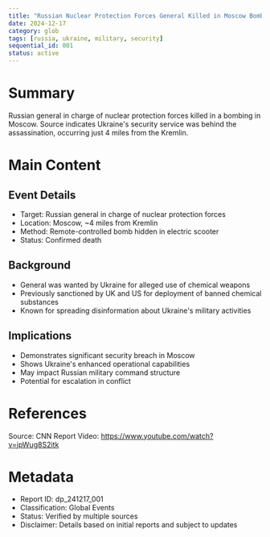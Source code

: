 ```yaml
---
title: "Russian Nuclear Protection Forces General Killed in Moscow Bombing"
date: 2024-12-17
category: glob
tags: [russia, ukraine, military, security]
sequential_id: 001
status: active
---
```


# Summary
Russian general in charge of nuclear protection forces killed in a bombing in Moscow. Source indicates Ukraine's security service was behind the assassination, occurring just 4 miles from the Kremlin.

# Main Content
## Event Details
- Target: Russian general in charge of nuclear protection forces
- Location: Moscow, ~4 miles from Kremlin
- Method: Remote-controlled bomb hidden in electric scooter
- Status: Confirmed death

## Background
- General was wanted by Ukraine for alleged use of chemical weapons
- Previously sanctioned by UK and US for deployment of banned chemical substances
- Known for spreading disinformation about Ukraine's military activities

## Implications
- Demonstrates significant security breach in Moscow
- Shows Ukraine's enhanced operational capabilities
- May impact Russian military command structure
- Potential for escalation in conflict

# References
Source: CNN Report
Video: https://www.youtube.com/watch?v=jpWug8S2itk

# Metadata
- Report ID: dp_241217_001
- Classification: Global Events
- Status: Verified by multiple sources
- Disclaimer: Details based on initial reports and subject to updates
